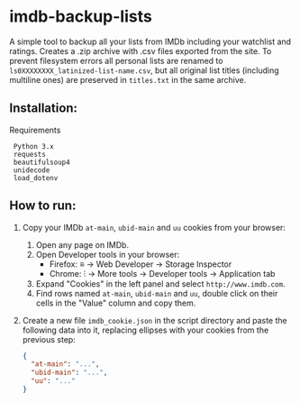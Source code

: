 # imdb-backup-lists

A simple tool to backup all your lists from IMDb including your watchlist and ratings. Creates a .zip archive with .csv files exported from the site. To prevent filesystem errors all personal lists are renamed to `ls0XXXXXXXX_latinized-list-name.csv`, but all original list titles (including multiline ones) are preserved in `titles.txt` in the same archive.

## Installation:

 Requirements

     Python 3.x
     requests
     beautifulsoup4
     unidecode
     load_dotenv


## How to run:

1. Copy your IMDb `at-main`, `ubid-main` and `uu` cookies from your browser:
   1. Open any page on IMDb.
   2. Open Developer tools in your browser:
      - Firefox: ≡ → Web Developer → Storage Inspector
      - Chrome: ⫶ → More tools → Developer tools → Application tab
   3. Expand "Cookies" in the left panel and select `http://www.imdb.com`.
   4. Find rows named `at-main`, `ubid-main` and `uu`, double click on their cells in the "Value" column and copy them.

2. Create a new file `imdb_cookie.json` in the script directory and paste the following data into it, replacing ellipses with your cookies from the previous step:
   ```json
   {
     "at-main": "...",
     "ubid-main": "...",
     "uu": "..."
   }
   ```
